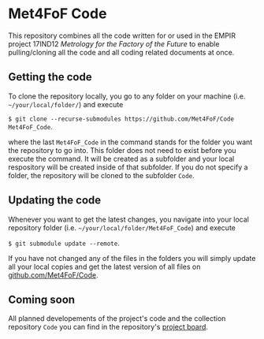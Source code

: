 # Met4FoF Code

This repository combines all the code written for or used in the EMPIR project 17IND12 *Metrology for the Factory of the Future* to enable pulling/cloning all the code and all coding related documents at once.

## Getting the code

To clone the repository locally, you go to any folder on your machine (i.e. `~/your/local/folder/`) and execute

`$ git clone --recurse-submodules https://github.com/Met4FoF/Code Met4FoF_Code`.

where the last `Met4FoF_Code` in the command stands for the folder you want the repository to go into. This folder does not need to exist before you execute the command. It will be created as a subfolder and your local respository will be created inside of that subfolder. If you do not specify a folder, the repository will be cloned to the subfolder `Code`.

## Updating the code

Whenever you want to get the latest changes, you navigate into your local repository folder (i.e. `~/your/local/folder/Met4FoF_Code`) and execute

`$ git submodule update --remote`.

If you have not changed any of the files in the folders you will simply update all your local copies and get the latest version of all files on [github.com/Met4FoF/Code](https://github.com/Met4FoF/Code).

## Coming soon

All planned developements of the project's code and the collection repository `Code` you can find in the repository's [project board](https://github.com/Met4FoF/Code/projects/3).